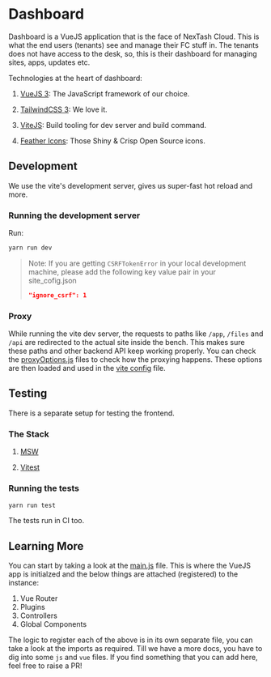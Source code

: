 # Dashboard

Dashboard is a VueJS application that is the face of NexTash Cloud. This is what the end users (tenants) see and manage their FC stuff in. The tenants does not have access to the desk, so, this is their dashboard for managing sites, apps, updates etc.

Technologies at the heart of dashboard:

1. [VueJS 3](https://vuejs.org/): The JavaScript framework of our choice.

2. [TailwindCSS 3](https://tailwindcss.com/): We love it.

3. [ViteJS](https://vitejs.dev/guide/): Build tooling for dev server and build command.

4. [Feather Icons](https://feathericons.com/): Those Shiny & Crisp Open Source icons.

## Development

We use the vite's development server, gives us super-fast hot reload and more.

### Running the development server

Run:

```bash
yarn run dev
```

> Note: If you are getting `CSRFTokenError` in your local development machine, please add the following key value pair in your site_cofig.json
>
> ```json
> "ignore_csrf": 1
> ```

### Proxy

While running the vite dev server, the requests to paths like `/app`, `/files` and `/api` are redirected to the actual site inside the bench. This makes sure these paths and other backend API keep working properly. You can check the [proxyOptions.js](./proxyOptions.js) files to check how the proxying happens. These options are then loaded and used in the [vite config](./vite.config.js) file.

## Testing

There is a separate setup for testing the frontend.

### The Stack

1. [MSW](https://mswjs.io/)

2. [Vitest](https://vitest.dev/)

### Running the tests

```bash
yarn run test
```

The tests run in CI too.

## Learning More

You can start by taking a look at the [main.js](./src/main.js) file. This is where the VueJS app is initialzed and the below things are attached (registered) to the instance:

1. Vue Router
2. Plugins
3. Controllers
4. Global Components

The logic to register each of the above is in its own separate file, you can take a look at the imports as required. Till we have a more docs, you have to dig into some `js` and `vue` files. If you find something that you can add here, feel free to raise a PR!
